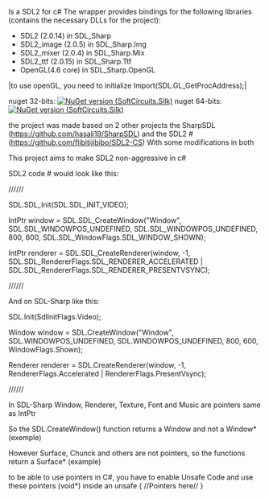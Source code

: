 Is a SDL2 for c#
The wrapper provides bindings for the following libraries (contains the necessary DLLs for the project):
- SDL2 (2.0.14) in SDL_Sharp
- SDL2_image (2.0.5) in SDL_Sharp.Img
- SDL2_mixer (2.0.4) in SDL_Sharp.Mix
- SDL2_ttf (2.0.15) in SDL_Sharp.Ttf
- OpenGL(4.6 core) in SDL_Sharp.OpenGL

|to use openGL, you need to initialize Import(SDL.GL_GetProcAddress);|

nuget 32-bits: [![NuGet version (SoftCircuits.Silk)](https://img.shields.io/nuget/v/SDL-Sharp_32-bits.svg?style=flat-square)](https://www.nuget.org/packages/SDL-Sharp_32-bits/)
nuget 64-bits: [![NuGet version (SoftCircuits.Silk)](https://img.shields.io/nuget/v/SDL-Sharp_64-bits.svg?style=flat-square)](https://www.nuget.org/packages/SDL-Sharp_64-bits/)

the project was made based on 2 other projects
the SharpSDL (https://github.com/hasali19/SharpSDL)
and the SDL2 # (https://github.com/flibitijibibo/SDL2-CS)
With some modifications in both

This project aims to make SDL2 non-aggressive in c#

SDL2 code # would look like this:

//////

SDL.SDL_Init(SDL.SDL_INIT_VIDEO);

IntPtr window = SDL.SDL_CreateWindow("Window", SDL.SDL_WINDOWPOS_UNDEFINED, SDL.SDL_WINDOWPOS_UNDEFINED, 800, 600, SDL.SDL_WindowFlags.SDL_WINDOW_SHOWN);

IntPtr renderer = SDL.SDL_CreateRenderer(window,
                                      -1,
                                      SDL.SDL_RendererFlags.SDL_RENDERER_ACCELERATED |
                                      SDL.SDL_RendererFlags.SDL_RENDERER_PRESENTVSYNC);
                                      
//////

And on SDL-Sharp like this:

SDL.Init(SdlInitFlags.Video);

Window window = SDL.CreateWindow("Window", SDL.WINDOWPOS_UNDEFINED, SDL.WINDOWPOS_UNDEFINED, 800, 600, WindowFlags.Shown);

Renderer renderer = SDL.CreateRenderer(window, -1, RendererFlags.Accelerated | RendererFlags.PresentVsync);

//////

In SDL-Sharp Window, Renderer, Texture, Font and Music are pointers same as IntPtr

So the SDL.CreateWindow() function returns a Window and not a Window* (exemple)

However Surface, Chunck and others are not pointers, so the functions return a Surface* (example)

to be able to use pointers in C#, you have to enable Unsafe Code and use these pointers (void*) inside an unsafe { //Pointers here// }
